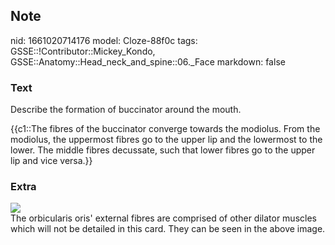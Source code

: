 ## Note
nid: 1661020714176
model: Cloze-88f0c
tags: GSSE::!Contributor::Mickey_Kondo, GSSE::Anatomy::Head_neck_and_spine::06._Face
markdown: false

### Text
Describe the formation of buccinator around the mouth.
<div>
  {{c1::The fibres of the buccinator converge towards the modiolus.
  From the modiolus, the uppermost fibres go to the upper lip and
  the lowermost to the lower. The middle fibres decussate, such
  that lower fibres go to the upper lip and vice versa.}}
</div>

### Extra
<img src="070417_0722_FaceAnatomy4.jpg">
<div>
  The orbicularis oris' external fibres are comprised of other
  dilator muscles which will not be detailed in this card. They can
  be seen in the above image.
</div>
